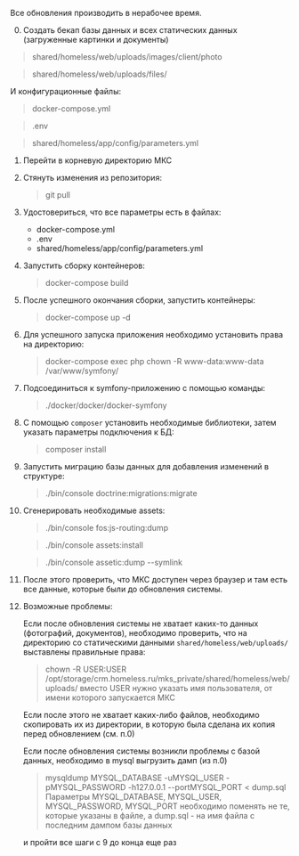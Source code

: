 Все обновления производить в нерабочее время.

0. Создать бекап базы данных и всех статических данных (загруженные картинки и документы)

  > shared/homeless/web/uploads/images/client/photo
  
  > shared/homeless/web/uploads/files/
  
  И конфигурационные файлы:
  
  > docker-compose.yml
  
  > .env
  
  > shared/homeless/app/config/parameters.yml
  

1. Перейти в корневую директорию МКС
2. Стянуть изменения из репозитория:

    > git pull

3. Удостовериться, что все параметры есть в файлах: 
	- docker-compose.yml
	- .env
	- shared/homeless/app/config/parameters.yml

4. Запустить сборку контейнеров:

    > docker-compose build

5. После успешного окончания сборки, запустить контейнеры:

    > docker-compose up -d

6. Для успешного запуска приложения необходимо установить права на директорию:

    > docker-compose exec php chown -R www-data:www-data /var/www/symfony/

7. Подсоединиться к symfony-приложению с помощью команды:
    
    > ./docker/docker/docker-symfony

8. С помощью `composer` установить необходимые библиотеки, затем указать параметры подключения к БД:

    > composer install

9.  Запустить миграцию базы данных для добавления изменений в структуре: 

    > ./bin/console doctrine:migrations:migrate

10. Сгенерировать необходимые assets:

    > ./bin/console fos:js-routing:dump

    > ./bin/console assets:install
    
    > ./bin/console assetic:dump --symlink

11. После этого проверить, что МКС доступен через браузер и там есть все данные, которые были до обновления системы.

12. Возможные проблемы:

	Если после обновления системы не хватает каких-то данных (фотографий, документов), необходимо проверить, что на директорию со статическими данными `shared/homeless/web/uploads/` выставлены правильные права:

    > сhown -R USER:USER /opt/storage/crm.homeless.ru/mks_private/shared/homeless/web/uploads/
    > вместо USER нужно указать имя пользователя, от имени которого запускается МКС
	
	Если после этого не хватает каких-либо файлов, необходимо скопировать их из директории, в которую была сделана их копия перед обновлением (см. п.0)

	Если после обновления системы возникли проблемы с базой данных, необходимо в mysql выгрузить дамп (из п.0)

    > mysqldump MYSQL_DATABASE -uMYSQL_USER -pMYSQL_PASSWORD -h127.0.0.1 --portMYSQL_PORT < dump.sql
    > Параметры MYSQL_DATABASE, MYSQL_USER, MYSQL_PASSWORD, MYSQL_PORT необходимо поменять не те, которые указаны в файле, а dump.sql - на имя файла с последним дампом базы данных

	и пройти все шаги с 9 до конца еще раз
